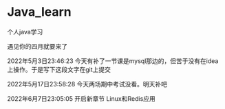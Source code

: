 # Java_learn
个人java学习

遇见你的四月就要来了



2022年5月3日23:46:23	今天有补了一节课是mysql那边的，但苦于没有在idea上操作。于是写下这段文字在git上提交

2022年5月17日23:58:28 今天两场期中考试没看。明天补吧

2022年6月7日23:05:05 开启新章节 Linux和Redis应用
